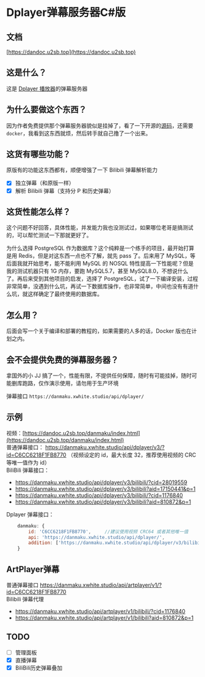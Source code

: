 # Dplayer弹幕服务器C#版

## 文档

[https://dandoc.u2sb.top](https://dandoc.u2sb.top)

## 这是什么？

这是 [Dplayer 播放器](https://github.com/MoePlayer/DPlayer)的弹幕服务器

## 为什么要做这个东西？

因为作者免费提供那个弹幕服务器貌似是挂掉了，看了一下开源的[源码](https://github.com/MoePlayer/DPlayer-node)，还需要 `docker`，我看到这东西就烦，然后转手就自己撸了一个出来。

## 这货有哪些功能？

原版有的功能这东西都有，顺便增强了一下 Bilibili 弹幕解析能力

- [x] 独立弹幕（和原版一样）
- [x] 解析 Bilibili 弹幕（支持分 P 和历史弹幕）

## 这货性能怎么样？

这个问题不好回答，具体性能，并发能力我也没测试过，如果哪位老哥是搞测试的，可以帮忙测试一下那就更好了。

为什么选择 PostgreSQL 作为数据库？这个纯粹是一个练手的项目，最开始打算是用 Redis，但是对这东西一点也不了解，就先 pass 了。后来用了 MySQL，等后面我就开始思考，能不能利用 MySQL 的 NOSQL 特性提高一下性能呢？但是我的测试机器只有 1G 内存，要跑 MySQL5.7，甚至 MySQL8.0，不想说什么了。再后来受到其他项目的启发，选择了 PostgreSQL，试了一下编译安装，过程非常简单，没遇到什么坑，再试一下数据库操作，也非常简单，中间也没有有道什么坑，就这样确定了最终使用的数据库。

## 怎么用？

后面会写一个关于编译和部署的教程的，如果需要的人多的话，Docker 版也在计划之内。

## 会不会提供免费的弹幕服务器？

拿国外的小 JJ 搞了一个，性能有限，不提供任何保障，随时有可能挂掉，随时可能删库跑路，仅作演示使用，请勿用于生产环境

弹幕接口 `https://danmaku.xwhite.studio/api/dplayer/`

## 示例

视频：[https://dandoc.u2sb.top/danmaku/index.html](https://dandoc.u2sb.top/danmaku/index.html)   
普通弹幕接口： https://danmaku.xwhite.studio/api/dplayer/v3/?id=C6CC6218F1FB8770 （视频设定的 id，最大长度 32，推荐使用视频的 CRC 等唯一值作为 id）  
BiliBili 弹幕接口：  
- https://danmaku.xwhite.studio/api/dplayer/v3/bilibili/?cid=28019559
- https://danmaku.xwhite.studio/api/dplayer/v3/bilibili?aid=17150441&p=1
- https://danmaku.xwhite.studio/api/dplayer/v3/bilibili/?cid=1176840
- https://danmaku.xwhite.studio/api/dplayer/v3/bilibili?aid=810872&p=1

Dplayer 弹幕接口：

```js
    danmaku: {
        id: 'C6CC6218F1FB8770',     //建议使用视频 CRC64 或者其他唯一值
        api: 'https://danmaku.xwhite.studio/api/dplayer/',
        addition: ['https://danmaku.xwhite.studio/api/dplayer/v3/bilibili?cid=cid']    //可使用 cid 或者aid + p作为参数，p 默认为1
    }
```

## ArtPlayer弹幕

普通弹幕接口 https://danmaku.xwhite.studio/api/artplayer/v1/?id=C6CC6218F1FB8770  
Bilibili 弹幕代理  
- https://danmaku.xwhite.studio/api/artplayer/v1/bilibili/?cid=1176840
- https://danmaku.xwhite.studio/api/artplayer/v1/bilibili?aid=810872&p=1

## TODO

- [ ] 管理面板
- [x] 直播弹幕
- [x] BiliBili历史弹幕叠加
